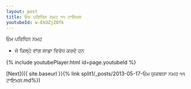 ```yaml
---
layout: post
title: ਓਮ ਪਰਿਧਿਨ ਨਮਹ ੧੧ ਟਾਇਮਸ
youtubeId: w-EkOZjZ0fk
---
```

 
 
 ਓਮ ਪਰਿਧਿਨ ਨਮਹ  
 
 -  ਜੋ ਕਿਲ੍ਹੇ ਵਾਂਗ ਸਾਡਾ ਵਿਰੋਧ ਕਰਦੇ ਹਨ 
 
  
 
  
 
 
 
 
 
 


{% include youtubePlayer.html id=page.youtubeId %}
 
[Next]({{ site.baseurl }}{% link  split1/_posts/2013-05-17-ਓਮ ਯੁਕਥਯਾ ਨਮਹ ੧੧ ਟਾਇਮਸ.md%})
 
